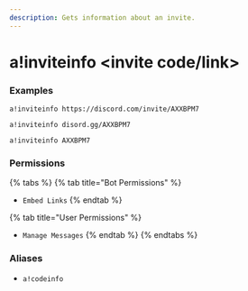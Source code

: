 ```yaml
---
description: Gets information about an invite.
---
```


# a!inviteinfo &lt;invite code/link&gt;

### Examples

```text
a!inviteinfo https://discord.com/invite/AXXBPM7
```

```text
a!inviteinfo disord.gg/AXXBPM7
```

```text
a!inviteinfo AXXBPM7
```

### Permissions

{% tabs %}
{% tab title="Bot Permissions" %}
* `Embed Links`
{% endtab %}

{% tab title="User Permissions" %}
* `Manage Messages`
{% endtab %}
{% endtabs %}

### Aliases

* `a!codeinfo`

